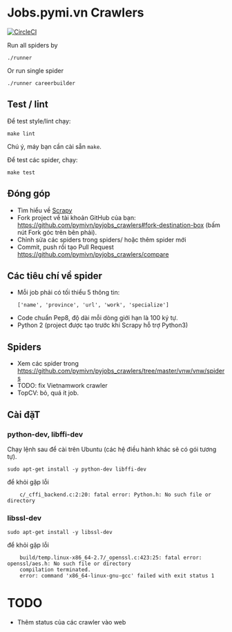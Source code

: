 # Jobs.pymi.vn Crawlers

[![CircleCI](https://circleci.com/gh/pymivn/pyjobs_crawlers.svg?style=svg)](https://circleci.com/gh/pymivn/pyjobs_crawlers)

Run all spiders by

```
./runner
```

Or run single spider

```
./runner careerbuilder
```

## Test / lint

Để test style/lint chạy:

```
make lint
```

Chú ý, máy bạn cần cài sẵn `make`.

Để test các spider, chạy:

```
make test
```

## Đóng góp

- Tìm hiểu về [Scrapy](https://scrapy.org/)
- Fork project về tài khoản GitHub của bạn: https://github.com/pymivn/pyjobs_crawlers#fork-destination-box (bấm nút Fork góc trên bên phải).
- Chỉnh sửa các spiders trong spiders/ hoặc thêm spider mới
- Commit, push rồi tạo Pull Request https://github.com/pymivn/pyjobs_crawlers/compare

## Các tiêu chí về spider
- Mỗi job phải có tối thiểu 5 thông tin:
  ```
  ['name', 'province', 'url', 'work', 'specialize']
  ```
- Code chuẩn Pep8, độ dài mỗi dòng giới hạn là 100 ký tự.
- Python 2 (project được tạo trước khi Scrapy hỗ trợ Python3)

## Spiders
- Xem các spider trong https://github.com/pymivn/pyjobs_crawlers/tree/master/vnw/vnw/spiders
- TODO: fix Vietnamwork crawler
- TopCV: bỏ, quá ít job.

## Cài đặT

### python-dev, libffi-dev

Chạy lệnh sau để cài trên Ubuntu (các hệ điều hành khác sẽ có gói tương tự).

```
sudo apt-get install -y python-dev libffi-dev
```

để khỏi gặp lỗi


```
    c/_cffi_backend.c:2:20: fatal error: Python.h: No such file or directory
```

### libssl-dev

```
sudo apt-get install -y libssl-dev
```

để khỏi gặp lỗi

```
    build/temp.linux-x86_64-2.7/_openssl.c:423:25: fatal error: openssl/aes.h: No such file or directory
    compilation terminated.
    error: command 'x86_64-linux-gnu-gcc' failed with exit status 1
```

# TODO
- Thêm status của các crawler vào web
